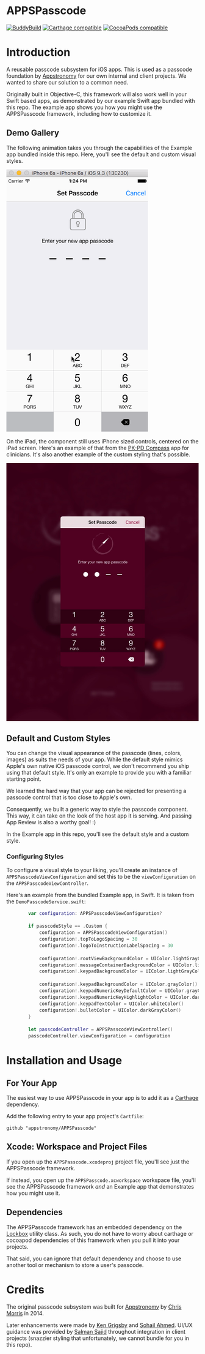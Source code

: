 # APPSPasscode

[![BuddyBuild](https://dashboard.buddybuild.com/api/statusImage?appID=5743719adb87810100cb593c&branch=master&build=latest)](https://dashboard.buddybuild.com/apps/5743719adb87810100cb593c/build/latest)
[![Carthage compatible](https://img.shields.io/badge/Carthage-compatible-4BC51D.svg?style=flat)](https://github.com/Carthage/Carthage)
[![CocoaPods compatible](https://img.shields.io/cocoapods/v/APPSPasscode.svg)](https://img.shields.io/cocoapods/v/APPSPasscode.svg)

# Introduction
A reusable passcode subsystem for iOS apps. This is used as a passcode foundation by [Appstronomy](http://appstronomy.com) for our own internal and client projects. We wanted to share our solution to a common need.

Originally built in Objective-C, this framework will also work well in your Swift based apps, as demonstrated by our example Swift app bundled with this repo. The example app shows you how you might use the APPSPasscode framework, including how to customize it.

## Demo Gallery

The following animation takes you through the capabilities of the Example app bundled inside this repo. Here, you'll see the default and custom visual styles.

![Example App Demo](APPSPasscodeDemo.gif)

On the iPad, the component still uses iPhone sized controls, centered on the iPad screen. Here's an example of that from the [PK-PD Compass](http://pkpdcompass.com) app for clinicians. It's also another example of the custom styling that's possible.

![PKPD Compass App on iPad](APPSPasscodePKPDCompass.jpg)

## Default and Custom Styles
You can change the visual appearance of the passcode (lines, colors, images) as suits the needs of your app. While the default style mimics Apple's own native iOS passcode control, we don't recommend you ship using that default style. It's only an example to provide you with a familiar starting point.

We learned the hard way that your app can be rejected for presenting a passcode control that is too close to Apple's own.

Consequently, we built a generic way to style the passcode component. This way, it can take on the look of the host app it is serving. And passing App Review is also a worthy goal! :)

In the Example app in this repo, you'll see the default style and a custom style.

### Configuring Styles

To configure a visual style to your liking, you'll create an instance of `APPSPasscodeViewConfiguration` and set this to be the `viewConfiguration` on the `APPSPasscodeViewController`.

Here's an example from the bundled Example app, in Swift. It is taken from the `DemoPasscodeService.swift`:

```swift
        var configuration: APPSPasscodeViewConfiguration?
        
        if passcodeStyle == .Custom {
            configuration = APPSPasscodeViewConfiguration()
            configuration!.topToLogoSpacing = 30
            configuration!.logoToInstructionLabelSpacing = 30
            
            configuration!.rootViewBackgroundColor = UIColor.lightGrayColor()
            configuration!.messageContainerBackgroundColor = UIColor.lightGrayColor()
            configuration!.keypadBackgroundColor = UIColor.lightGrayColor()
            
            configuration!.keypadBackgroundColor = UIColor.grayColor()
            configuration!.keypadNumericKeyDefaultColor = UIColor.grayColor()
            configuration!.keypadNumericKeyHighlightColor = UIColor.darkGrayColor()
            configuration!.keypadTextColor = UIColor.whiteColor()
            configuration!.bulletColor = UIColor.darkGrayColor()
        }
        
        let passcodeController = APPSPasscodeViewController()
        passcodeController.viewConfiguration = configuration

```


# Installation and Usage

## For Your App

The easiest way to use APPSPasscode in your app is to add it as a [Carthage](https://github.com/Carthage/Carthage) dependency.

Add the following entry to your app project's `Cartfile`:

```
github "appstronomy/APPSPasscode"
```


## Xcode: Workspace and Project Files

If you open up the `APPSPasscode.xcodeproj` project file, you'll see just the APPSPasscode framework.

If instead, you open up the `APPSPasscode.xcworkspace` workspace file, you'll see the APPSPasscode framework *and* an Example app that demonstrates how you might use it.


## Dependencies
The APPSPasscode framework has an embedded dependency on the [Lockbox](https://github.com/granoff/Lockbox) utility class. As such, you do not have to worry about carthage or cocoapod dependencies of this framework when you pull it into your projects.

That said, you can ignore that default dependency and choose to use another tool or mechanism to store a user's passcode.

# Credits
The original passcode subsystem was built for [Appstronomy](http://appstronomy.com) by [Chris Morris](http://www.chrismorris.net/Site/Home.html) in 2014.

Later enhancements were made by [Ken Grigsby](https://github.com/kgrigsby59) and [Sohail Ahmed](http://sohail.io). UI/UX guidance was provided by [Salman Sajid](http://www.sajid.com) throughout integration in client projects (snazzier styling that unfortunately, we cannot bundle for you in this repo).
